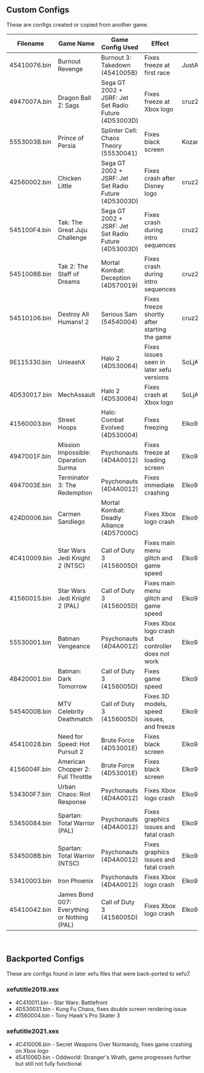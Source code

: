 ## Custom Configs
These are configs created or copied from another game.

| Filename     | Game Name                          | Game Config Used                            | Effect                                                                 | Credit          |
|--------------|------------------------------------|---------------------------------------------|------------------------------------------------------------------------|-----------------|
| 45410076.bin | Burnout Revenge                    | Burnout 3: Takedown (4541005B)              | Fixes freeze at first race                                             | JustAnyone#9310 |
| 4947007A.bin | Dragon Ball Z: Sags                | Sega GT 2002 + JSRF: Jet Set Radio Future (4D53003D) | Fixes freeze at Xbox logo                                     | cruz21579       |
| 5553003B.bin | Prince of Persia                   | Splinter Cell: Chaos Theory (55530041)      | Fixes black screen                                                     | Kozarovv        |
| 42560002.bin | Chicken Little                     | Sega GT 2002 + JSRF: Jet Set Radio Future (4D53003D) | Fixes crash after Disney logo                                 | cruz21579       |
| 545100F4.bin | Tak: The Great Juju Challenge      | Sega GT 2002 + JSRF: Jet Set Radio Future (4D53003D) | Fixes crash during intro sequences                            | cruz21579       |
| 5451008B.bin | Tak 2: The Staff of Dreams         | Mortal Kombat: Deception (4D570019)         | Fixes crash during intro sequences                                     | cruz21579       |
| 54510106.bin | Destroy All Humans! 2              | Serious Sam (54540004)                      | Fixes freeze shortly after starting the game                           | cruz21579       |
| 9E115330.bin | UnleashX                           | Halo 2 (4D530064)                           | Fixes issues seen in later xefu versions                               | SoLjA_RGH       |
| 4D530017.bin | MechAssault                        | Halo 2 (4D530064)                           | Fixes crash at Xbox logo                                               | SoLjA_RGH       |
| 41560003.bin | Street Hoops                       | Halo: Combat Evolved (4D530004)             | Fixes freezing                                                         | Elko992         |
| 4947001F.bin | Mission Impossible: Operation Surma | Psychonauts (4D4A0012)                     | Fixes freeze at loading screen                                         | Elko992         |
| 4947003E.bin | Terminator 3: The Redemption       | Psychonauts (4D4A0012)                      | Fixes immediate crashing                                               | Elko992         |
| 424D0006.bin | Carmen Sandiego                    | Mortal Kombat: Deadly Alliance (4D57000C)   | Fixes Xbox logo crash                                                  | Elko992         |
| 4C410009.bin | Star Wars Jedi Knight 2 (NTSC)     | Call of Duty 3 (4156005D)                   | Fixes main menu glitch and game speed                                  | Elko992         |
| 41560015.bin | Star Wars Jedi Knight 2 (PAL)      | Call of Duty 3 (4156005D)                   | Fixes main menu glitch and game speed                                  | Elko992         |
| 55530001.bin | Batman Vengeance                   | Psychonauts (4D4A0012)                      | Fixes Xbox logo crash but controller does not work                     | Elko992         |
| 4B420001.bin | Batman: Dark Tomorrow              | Call of Duty 3 (4156005D)                   | Fixes game speed                                                       | Elko992         |
| 5454000B.bin | MTV Celebrity Deathmatch           | Call of Duty 3 (4156005D)                   | Fixes 3D models, speed issues, and freeze                              | Elko992         |
| 45410028.bin | Need for Speed: Hot Pursuit 2      | Brute Force (4D53001E)                      | Fixes black screen                                                     | Elko992         |
| 4156004F.bin | American Chopper 2: Full Throttle  | Brute Force (4D53001E)                      | Fixes black screen                                                     | Elko992         |
| 534300F7.bin | Urban Chaos: Riot Response         | Psychonauts (4D4A0012)                      | Fixes Xbox logo crash                                                  | Elko992         |
| 53450084.bin | Spartan: Total Warrior (PAL)       | Psychonauts (4D4A0012)                      | Fixes graphics issues and fatal crash                                  | Elko992         |
| 5345008B.bin | Spartan: Total Warrior (NTSC)      | Psychonauts (4D4A0012)                      | Fixes graphics issues and fatal crash                                  | Elko992         |
| 53410003.bin | Iron Phoenix                       | Psychonauts (4D4A0012)                      | Fixes Xbox logo crash                                                  | Elko992         |
| 45410042.bin | James Bond 007: Everything or Nothing (PAL) | Call of Duty 3 (4156005D)          | Fixes Xbox logo crash                                                  | Elko992         |


&nbsp;

## Backported Configs
These are configs found in later xefu files that were back-ported to xefu7.

### xefutitle2019.xex
* 4C410011.bin - Star Wars: Battlefront
* 4D530031.bin - Kung Fu Chaos, fixes double screen rendering issue
* 41560004.bin - Tony Hawk's Pro Skater 3

### xefutitle2021.xex
* 4C410006.bin - Secret Weapons Over Normandy, fixes game crashing on Xbox logo
* 4541006D.bin - Oddworld: Stranger's Wrath, game progresses further but still not fully functional
